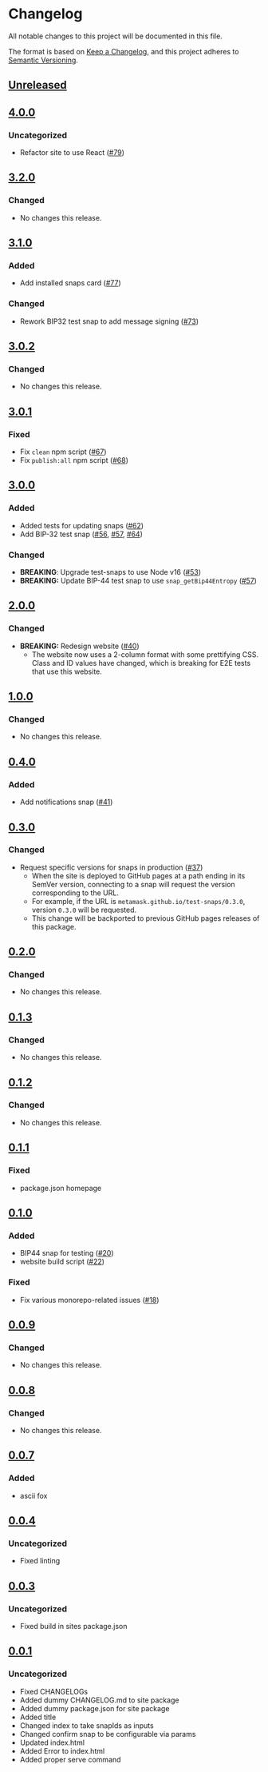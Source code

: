 # Changelog
All notable changes to this project will be documented in this file.

The format is based on [Keep a Changelog](https://keepachangelog.com/en/1.0.0/),
and this project adheres to [Semantic Versioning](https://semver.org/spec/v2.0.0.html).

## [Unreleased]

## [4.0.0]
### Uncategorized
- Refactor site to use React ([#79](https://github.com/MetaMask/test-snaps/pull/79))

## [3.2.0]
### Changed
- No changes this release.

## [3.1.0]
### Added
- Add installed snaps card ([#77](https://github.com/MetaMask/test-snaps/pull/77))

### Changed
- Rework BIP32 test snap to add message signing ([#73](https://github.com/MetaMask/test-snaps/pull/73))

## [3.0.2]
### Changed
- No changes this release.

## [3.0.1]
### Fixed
- Fix `clean` npm script ([#67](https://github.com/MetaMask/test-snaps/pull/67))
- Fix `publish:all` npm script ([#68](https://github.com/MetaMask/test-snaps/pull/68))

## [3.0.0]
### Added
- Added tests for updating snaps ([#62](https://github.com/MetaMask/test-snaps/pull/62))
- Add BIP-32 test snap ([#56](https://github.com/MetaMask/test-snaps/pull/56), [#57](https://github.com/MetaMask/test-snaps/pull/57), [#64](https://github.com/MetaMask/test-snaps/pull/64))

### Changed
- **BREAKING**: Upgrade test-snaps to use Node v16 ([#53](https://github.com/MetaMask/test-snaps/pull/53))
- **BREAKING:** Update BIP-44 test snap to use `snap_getBip44Entropy` ([#57](https://github.com/MetaMask/test-snaps/pull/57))

## [2.0.0]
### Changed
- **BREAKING:** Redesign website ([#40](https://github.com/MetaMask/test-snaps/pull/40))
  - The website now uses a 2-column format with some prettifying CSS. Class and ID values have changed, which is breaking for E2E tests that use this website.

## [1.0.0]
### Changed
- No changes this release.

## [0.4.0]
### Added
- Add notifications snap ([#41](https://github.com/MetaMask/test-snaps/pull/41))

## [0.3.0]
### Changed
- Request specific versions for snaps in production ([#37](https://github.com/MetaMask/test-snaps/pull/37))
  - When the site is deployed to GitHub pages at a path ending in its SemVer version, connecting to a snap will request the version corresponding to the URL.
  - For example, if the URL is `metamask.github.io/test-snaps/0.3.0`, version `0.3.0` will be requested.
  - This change will be backported to previous GitHub pages releases of this package.

## [0.2.0]
### Changed
- No changes this release.

## [0.1.3]
### Changed
- No changes this release.

## [0.1.2]
### Changed
- No changes this release.

## [0.1.1]
### Fixed
- package.json homepage

## [0.1.0]
### Added
- BIP44 snap for testing ([#20](https://github.com/MetaMask/test-snaps/pull/20))
- website build script ([#22](https://github.com/MetaMask/test-snaps/pull/22))

### Fixed
- Fix various monorepo-related issues ([#18](https://github.com/MetaMask/test-snaps/pull/18))

## [0.0.9]
### Changed
- No changes this release.

## [0.0.8]
### Changed
- No changes this release.

## [0.0.7]
### Added
- ascii fox

## [0.0.4]
### Uncategorized
- Fixed linting

## [0.0.3]
### Uncategorized
- Fixed build in sites package.json

## [0.0.1]
### Uncategorized
- Fixed CHANGELOGs
- Added dummy CHANGELOG.md to site package
- Added dummy package.json for site package
- Added title
- Changed index to take snapIds as inputs
- Changed confirm snap to be configurable via params
- Updated index.html
- Added Error to index.html
- Added proper serve command

[Unreleased]: https://github.com/MetaMask/test-snaps/compare/v4.0.0...HEAD
[4.0.0]: https://github.com/MetaMask/test-snaps/compare/v3.2.0...v4.0.0
[3.2.0]: https://github.com/MetaMask/test-snaps/compare/v3.1.0...v3.2.0
[3.1.0]: https://github.com/MetaMask/test-snaps/compare/v3.0.2...v3.1.0
[3.0.2]: https://github.com/MetaMask/test-snaps/compare/v3.0.1...v3.0.2
[3.0.1]: https://github.com/MetaMask/test-snaps/compare/v3.0.0...v3.0.1
[3.0.0]: https://github.com/MetaMask/test-snaps/compare/v2.0.0...v3.0.0
[2.0.0]: https://github.com/MetaMask/test-snaps/compare/v1.0.0...v2.0.0
[1.0.0]: https://github.com/MetaMask/test-snaps/compare/v0.4.0...v1.0.0
[0.4.0]: https://github.com/MetaMask/test-snaps/compare/v0.3.0...v0.4.0
[0.3.0]: https://github.com/MetaMask/test-snaps/compare/v0.2.0...v0.3.0
[0.2.0]: https://github.com/MetaMask/test-snaps/compare/v0.1.3...v0.2.0
[0.1.3]: https://github.com/MetaMask/test-snaps/compare/v0.1.2...v0.1.3
[0.1.2]: https://github.com/MetaMask/test-snaps/compare/v0.1.1...v0.1.2
[0.1.1]: https://github.com/MetaMask/test-snaps/compare/v0.1.0...v0.1.1
[0.1.0]: https://github.com/MetaMask/test-snaps/compare/v0.0.9...v0.1.0
[0.0.9]: https://github.com/MetaMask/test-snaps/compare/v0.0.8...v0.0.9
[0.0.8]: https://github.com/MetaMask/test-snaps/compare/v0.0.7...v0.0.8
[0.0.7]: https://github.com/MetaMask/test-snaps/compare/v0.0.4...v0.0.7
[0.0.4]: https://github.com/MetaMask/test-snaps/compare/v0.0.3...v0.0.4
[0.0.3]: https://github.com/MetaMask/test-snaps/compare/v0.0.1...v0.0.3
[0.0.1]: https://github.com/MetaMask/test-snaps/releases/tag/v0.0.1
